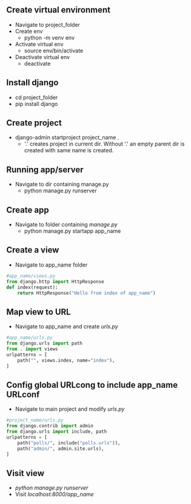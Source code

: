 ## Create virtual environment
- Navigate to project_folder
- Create env
    - python -m venv env
- Activate virtual env
    - source env/bin/activate
- Deactivate virtual env
    - deactivate
## Install django
- cd project_folder
- pip install django
## Create project
- django-admin startproject project_name .
    - '.' creates project in current dir. Without '.' an empty parent dir is created with same name is created.
## Running app/server
- Navigate to dir containing manage.py
    - python manage.py runserver
## Create app
- Navigate to folder containing *manage.py*
    - python manage.py startapp app_name
## Create a view
- Navigate to app_name folder
```python
#app_name/views.py
from django.http import HttpResponse
def index(request):
    return HttpResponse("Hello from index of app_name")
```
## Map view to URL
- Navigate to app_name and create *urls.py*
```python
#app_name/urls.py
from django.urls import path
from . import views
urlpatterns = [
    path("", views.index, name="index"),
]
```
## Config global URLcong to include app_name URLconf
- Navigate to main project and modify *urls.py*
```python
#project_name/urls.py
from django.contrib import admin
from django.urls import include, path
urlpatterns = [
    path("polls/", include("polls.urls")),
    path("admin/", admin.site.urls),
]
```
## Visit view
- *python manage.py runserver*
- Visit *localhost:8000/app_name*
